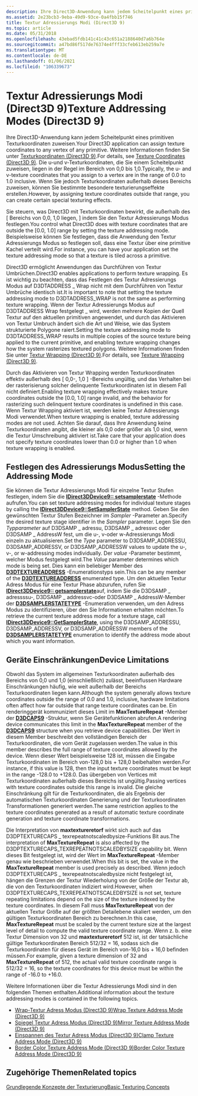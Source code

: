 ```yaml
---
description: Ihre Direct3D-Anwendung kann jedem Scheitelpunkt eines primitiven Texturkoordinaten zuweisen.
ms.assetid: 2e23bcb3-9eba-49d9-93ce-0a4fbb15f746
title: Textur Adressierungs Modi (Direct3D 9)
ms.topic: article
ms.date: 05/31/2018
ms.openlocfilehash: 43ebad5fdb141c41c43c651a2188640d7a6b764e
ms.sourcegitcommit: a47bd86f517de76374e4fff33cfeb613eb259a7e
ms.translationtype: MT
ms.contentlocale: de-DE
ms.lasthandoff: 01/06/2021
ms.locfileid: "106339673"
---
```

# <a name="texture-addressing-modes-direct3d-9"></a><span data-ttu-id="e378c-103">Textur Adressierungs Modi (Direct3D 9)</span><span class="sxs-lookup"><span data-stu-id="e378c-103">Texture Addressing Modes (Direct3D 9)</span></span>

<span data-ttu-id="e378c-104">Ihre Direct3D-Anwendung kann jedem Scheitelpunkt eines primitiven Texturkoordinaten zuweisen.</span><span class="sxs-lookup"><span data-stu-id="e378c-104">Your Direct3D application can assign texture coordinates to any vertex of any primitive.</span></span> <span data-ttu-id="e378c-105">Weitere Informationen finden Sie unter [Texturkoordinaten (Direct3D 9)](texture-coordinates.md).</span><span class="sxs-lookup"><span data-stu-id="e378c-105">For details, see [Texture Coordinates (Direct3D 9)](texture-coordinates.md).</span></span> <span data-ttu-id="e378c-106">Die u-und v-Texturkoordinaten, die Sie einem Scheitelpunkt zuweisen, liegen in der Regel im Bereich von 0,0 bis 1,0.</span><span class="sxs-lookup"><span data-stu-id="e378c-106">Typically, the u- and v-texture coordinates that you assign to a vertex are in the range of 0.0 to 1.0 inclusive.</span></span> <span data-ttu-id="e378c-107">Wenn Sie jedoch Texturkoordinaten außerhalb dieses Bereichs zuweisen, können Sie bestimmte besondere texturierungseffekte erstellen.</span><span class="sxs-lookup"><span data-stu-id="e378c-107">However, by assigning texture coordinates outside that range, you can create certain special texturing effects.</span></span>

<span data-ttu-id="e378c-108">Sie steuern, was Direct3D mit Texturkoordinaten bewirkt, die außerhalb des \[ Bereichs von 0,0, 1,0 liegen, \] indem Sie den Textur Adressierungs Modus festlegen.</span><span class="sxs-lookup"><span data-stu-id="e378c-108">You control what Direct3D does with texture coordinates that are outside the \[0.0, 1.0\] range by setting the texture addressing mode.</span></span> <span data-ttu-id="e378c-109">Beispielsweise können Sie festlegen, dass die Anwendung den Textur Adressierungs Modus so festlegen soll, dass eine Textur über eine primitive Kachel verteilt wird.</span><span class="sxs-lookup"><span data-stu-id="e378c-109">For instance, you can have your application set the texture addressing mode so that a texture is tiled across a primitive.</span></span>

<span data-ttu-id="e378c-110">Direct3D ermöglicht Anwendungen das Durchführen von Textur Umbrüchen.</span><span class="sxs-lookup"><span data-stu-id="e378c-110">Direct3D enables applications to perform texture wrapping.</span></span> <span data-ttu-id="e378c-111">Es ist wichtig zu beachten, dass das Festlegen des Textur Adressierungs Modus auf D3DTADDRESS \_ Wrap nicht mit dem Durchführen von Textur Umbrüche identisch ist.</span><span class="sxs-lookup"><span data-stu-id="e378c-111">It is important to note that setting the texture addressing mode to D3DTADDRESS\_WRAP is not the same as performing texture wrapping.</span></span> <span data-ttu-id="e378c-112">Wenn der Textur Adressierungs Modus auf D3DTADDRESS Wrap festgelegt \_ wird, werden mehrere Kopien der Quell Textur auf den aktuellen primitiven angewendet, und durch das Aktivieren von Textur Umbruch ändert sich die Art und Weise, wie das System strukturierte Polygone raiert.</span><span class="sxs-lookup"><span data-stu-id="e378c-112">Setting the texture addressing mode to D3DTADDRESS\_WRAP results in multiple copies of the source texture being applied to the current primitive, and enabling texture wrapping changes how the system rasterizes textured polygons.</span></span> <span data-ttu-id="e378c-113">Weitere Informationen finden Sie unter [Textur Wrapping (Direct3D 9)](texture-wrapping.md).</span><span class="sxs-lookup"><span data-stu-id="e378c-113">For details, see [Texture Wrapping (Direct3D 9)](texture-wrapping.md).</span></span>

<span data-ttu-id="e378c-114">Durch das Aktivieren von Textur Wrapping werden Texturkoordinaten effektiv außerhalb des \[ 0,0-, 1,0 \] -Bereichs ungültig, und das Verhalten bei der rasterisierung solcher delinquente Texturkoordinaten ist in diesem Fall nicht definiert.</span><span class="sxs-lookup"><span data-stu-id="e378c-114">Enabling texture wrapping effectively makes texture coordinates outside the \[0.0, 1.0\] range invalid, and the behavior for rasterizing such delinquent texture coordinates is undefined in this case.</span></span> <span data-ttu-id="e378c-115">Wenn Textur Wrapping aktiviert ist, werden keine Textur Adressierungs Modi verwendet.</span><span class="sxs-lookup"><span data-stu-id="e378c-115">When texture wrapping is enabled, texture addressing modes are not used.</span></span> <span data-ttu-id="e378c-116">Achten Sie darauf, dass Ihre Anwendung keine Texturkoordinaten angibt, die kleiner als 0,0 oder größer als 1,0 sind, wenn die Textur Umschreibung aktiviert ist.</span><span class="sxs-lookup"><span data-stu-id="e378c-116">Take care that your application does not specify texture coordinates lower than 0.0 or higher than 1.0 when texture wrapping is enabled.</span></span>

## <a name="setting-the-addressing-mode"></a><span data-ttu-id="e378c-117">Festlegen des Adressierungs Modus</span><span class="sxs-lookup"><span data-stu-id="e378c-117">Setting the Addressing Mode</span></span>

<span data-ttu-id="e378c-118">Sie können die Textur Adressierungs Modi für einzelne Textur Stufen festlegen, indem Sie die [**IDirect3DDevice9:: setsamplerstate**](/windows/desktop/api) -Methode aufrufen.</span><span class="sxs-lookup"><span data-stu-id="e378c-118">You can set texture addressing modes for individual texture stages by calling the [**IDirect3DDevice9::SetSamplerState**](/windows/desktop/api) method.</span></span> <span data-ttu-id="e378c-119">Geben Sie den gewünschten Textur Stufen Bezeichner im *Sampler* -Parameter an.</span><span class="sxs-lookup"><span data-stu-id="e378c-119">Specify the desired texture stage identifier in the *Sampler* parameter.</span></span> <span data-ttu-id="e378c-120">Legen Sie den *Typparameter* auf D3DSAMP \_ adressu, D3DSAMP \_ adressvc oder D3DSAMP \_ AddressW fest, um die u-, v-oder w-Adressierungs Modi einzeln zu aktualisieren.</span><span class="sxs-lookup"><span data-stu-id="e378c-120">Set the *Type* parameter to D3DSAMP\_ADDRESSU, D3DSAMP\_ADDRESSV, or D3DSAMP\_ADDRESSW values to update the u-, v-, or w-addressing modes individually.</span></span> <span data-ttu-id="e378c-121">Der *value* -Parameter bestimmt, welcher Modus festgelegt wird.</span><span class="sxs-lookup"><span data-stu-id="e378c-121">The *Value* parameter determines which mode is being set.</span></span> <span data-ttu-id="e378c-122">Dies kann ein beliebiger Member des [**D3DTEXTUREADDRESS**](./d3dtextureaddress.md) -Enumerationstyps sein.</span><span class="sxs-lookup"><span data-stu-id="e378c-122">This can be any member of the [**D3DTEXTUREADDRESS**](./d3dtextureaddress.md) enumerated type.</span></span> <span data-ttu-id="e378c-123">Um den aktuellen Textur Adress Modus für eine Textur Phase abzurufen, rufen Sie [**IDirect3DDevice9:: getsamplerstate**](/windows/desktop/api)auf, indem Sie die D3DSAMP \_ adressssu-, D3DSAMP \_ addressvc-oder D3DSAMP \_ AddressW-Member der [**D3DSAMPLERSTATETYPE**](./d3dsamplerstatetype.md) -Enumeration verwenden, um den Adress Modus zu identifizieren, über den Sie Informationen erhalten möchten.</span><span class="sxs-lookup"><span data-stu-id="e378c-123">To retrieve the current texture address mode for a texture stage, call [**IDirect3DDevice9::GetSamplerState**](/windows/desktop/api), using the D3DSAMP\_ADDRESSU, D3DSAMP\_ADDRESSV, or D3DSAMP\_ADDRESSW members of the [**D3DSAMPLERSTATETYPE**](./d3dsamplerstatetype.md) enumeration to identify the address mode about which you want information.</span></span>

## <a name="device-limitations"></a><span data-ttu-id="e378c-124">Geräte Einschränkungen</span><span class="sxs-lookup"><span data-stu-id="e378c-124">Device Limitations</span></span>

<span data-ttu-id="e378c-125">Obwohl das System im allgemeinen Texturkoordinaten außerhalb des Bereichs von 0,0 und 1,0 (einschließlich) zulässt, beeinflussen Hardware Einschränkungen häufig, wie weit außerhalb der Bereichs Texturkoordinaten liegen kann.</span><span class="sxs-lookup"><span data-stu-id="e378c-125">Although the system generally allows texture coordinates outside the range of 0.0 and 1.0, inclusive, hardware limitations often affect how far outside that range texture coordinates can be.</span></span> <span data-ttu-id="e378c-126">Ein renderinggerät kommuniziert dieses Limit im **MaxTextureRepeat** -Member der [**D3DCAPS9**](/windows/desktop/api/D3D9Caps/ns-d3d9caps-d3dcaps9) -Struktur, wenn Sie Gerätefunktionen abrufen.</span><span class="sxs-lookup"><span data-stu-id="e378c-126">A rendering device communicates this limit in the **MaxTextureRepeat** member of the [**D3DCAPS9**](/windows/desktop/api/D3D9Caps/ns-d3d9caps-d3dcaps9) structure when you retrieve device capabilities.</span></span> <span data-ttu-id="e378c-127">Der Wert in diesem Member beschreibt den vollständigen Bereich der Texturkoordinaten, die vom Gerät zugelassen werden.</span><span class="sxs-lookup"><span data-stu-id="e378c-127">The value in this member describes the full range of texture coordinates allowed by the device.</span></span> <span data-ttu-id="e378c-128">Wenn dieser Wert beispielsweise 128 ist, müssen die Eingabe Texturkoordinaten im Bereich von-128,0 bis + 128,0 beibehalten werden.</span><span class="sxs-lookup"><span data-stu-id="e378c-128">For instance, if this value is 128, then the input texture coordinates must be kept in the range -128.0 to +128.0.</span></span> <span data-ttu-id="e378c-129">Das übergeben von Vertices mit Texturkoordinaten außerhalb dieses Bereichs ist ungültig.</span><span class="sxs-lookup"><span data-stu-id="e378c-129">Passing vertices with texture coordinates outside this range is invalid.</span></span> <span data-ttu-id="e378c-130">Die gleiche Einschränkung gilt für die Texturkoordinaten, die als Ergebnis der automatischen Texturkoordinaten Generierung und der Texturkoordinaten Transformationen generiert werden.</span><span class="sxs-lookup"><span data-stu-id="e378c-130">The same restriction applies to the texture coordinates generated as a result of automatic texture coordinate generation and texture coordinate transformations.</span></span>

<span data-ttu-id="e378c-131">Die Interpretation von **maxtextureretorf** wirkt sich auch auf das D3DPTEXTURECAPS \_ texrepeatnotscaledbysize-Funktions Bit aus.</span><span class="sxs-lookup"><span data-stu-id="e378c-131">The interpretation of **MaxTextureRepeat** is also affected by the D3DPTEXTURECAPS\_TEXREPEATNOTSCALEDBYSIZE capability bit.</span></span> <span data-ttu-id="e378c-132">Wenn dieses Bit festgelegt ist, wird der Wert im **MaxTextureRepeat** -Member genau wie beschrieben verwendet.</span><span class="sxs-lookup"><span data-stu-id="e378c-132">When this bit is set, the value in the **MaxTextureRepeat** member is used precisely as described.</span></span> <span data-ttu-id="e378c-133">Wenn jedoch D3DPTEXTURECAPS \_ texrepeatnotscaledbysize nicht festgelegt ist, hängen die Grenzen der Textur Wiederholung von der Größe der Textur ab, die von den Texturkoordinaten indiziert wird.</span><span class="sxs-lookup"><span data-stu-id="e378c-133">However, when D3DPTEXTURECAPS\_TEXREPEATNOTSCALEDBYSIZE is not set, texture repeating limitations depend on the size of the texture indexed by the texture coordinates.</span></span> <span data-ttu-id="e378c-134">In diesem Fall muss **MaxTextureRepeat** von der aktuellen Textur Größe auf der größten Detailebene skaliert werden, um den gültigen Texturkoordinaten Bereich zu berechnen.</span><span class="sxs-lookup"><span data-stu-id="e378c-134">In this case, **MaxTextureRepeat** must be scaled by the current texture size at the largest level of detail to compute the valid texture coordinate range.</span></span> <span data-ttu-id="e378c-135">Wenn z. b. eine Textur Dimension von 32 und **maxtextureretorf** 512 ist, ist der tatsächliche gültige Texturkoordinaten Bereich 512/32 = 16, sodass sich die Texturkoordinaten für dieses Gerät im Bereich von-16,0 bis + 16,0 befinden müssen.</span><span class="sxs-lookup"><span data-stu-id="e378c-135">For example, given a texture dimension of 32 and **MaxTextureRepeat** of 512, the actual valid texture coordinate range is 512/32 = 16, so the texture coordinates for this device must be within the range of -16.0 to +16.0.</span></span>

<span data-ttu-id="e378c-136">Weitere Informationen über die Textur Adressierungs Modi sind in den folgenden Themen enthalten.</span><span class="sxs-lookup"><span data-stu-id="e378c-136">Additional information about the texture addressing modes is contained in the following topics.</span></span>

-   [<span data-ttu-id="e378c-137">Wrap-Textur Adress Modus (Direct3D 9)</span><span class="sxs-lookup"><span data-stu-id="e378c-137">Wrap Texture Address Mode (Direct3D 9)</span></span>](wrap-texture-address-mode.md)
-   [<span data-ttu-id="e378c-138">Spiegel Textur Adress Modus (Direct3D 9)</span><span class="sxs-lookup"><span data-stu-id="e378c-138">Mirror Texture Address Mode (Direct3D 9)</span></span>](mirror-texture-address-mode.md)
-   [<span data-ttu-id="e378c-139">Einspannen des Textur Adress Modus (Direct3D 9)</span><span class="sxs-lookup"><span data-stu-id="e378c-139">Clamp Texture Address Mode (Direct3D 9)</span></span>](clamp-texture-address-mode.md)
-   [<span data-ttu-id="e378c-140">Border Color Texture Address Mode (Direct3D 9)</span><span class="sxs-lookup"><span data-stu-id="e378c-140">Border Color Texture Address Mode (Direct3D 9)</span></span>](border-color-texture-address-mode.md)

## <a name="related-topics"></a><span data-ttu-id="e378c-141">Zugehörige Themen</span><span class="sxs-lookup"><span data-stu-id="e378c-141">Related topics</span></span>

<dl> <dt>

[<span data-ttu-id="e378c-142">Grundlegende Konzepte der Texturierung</span><span class="sxs-lookup"><span data-stu-id="e378c-142">Basic Texturing Concepts</span></span>](basic-texturing-concepts.md)
</dt> </dl>

 

 
